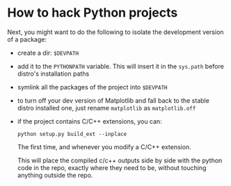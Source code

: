 # How to hack Python projects

Next, you might want to do the following to isolate the development version of a package:

-   create a dir: `$DEVPATH`

-   add it to the `PYTHONPATH` variable. This will insert it in the `sys.path` before distro's installation paths

-   symlink all the packages of the project into `$DEVPATH`

-   to turn off your dev version of Matplotlib and fall back to the stable distro installed one, just rename `matplotlib` as `matplotlib.off`

-   if the project contains C/C++ extensions, you can:

        python setup.py build_ext --inplace

    The first time, and whenever you modify a C/C++ extension.

    This will place the compiled c/c++ outputs side by side with the python code in the repo, exactly where they need to be, without touching anything outside the repo.
